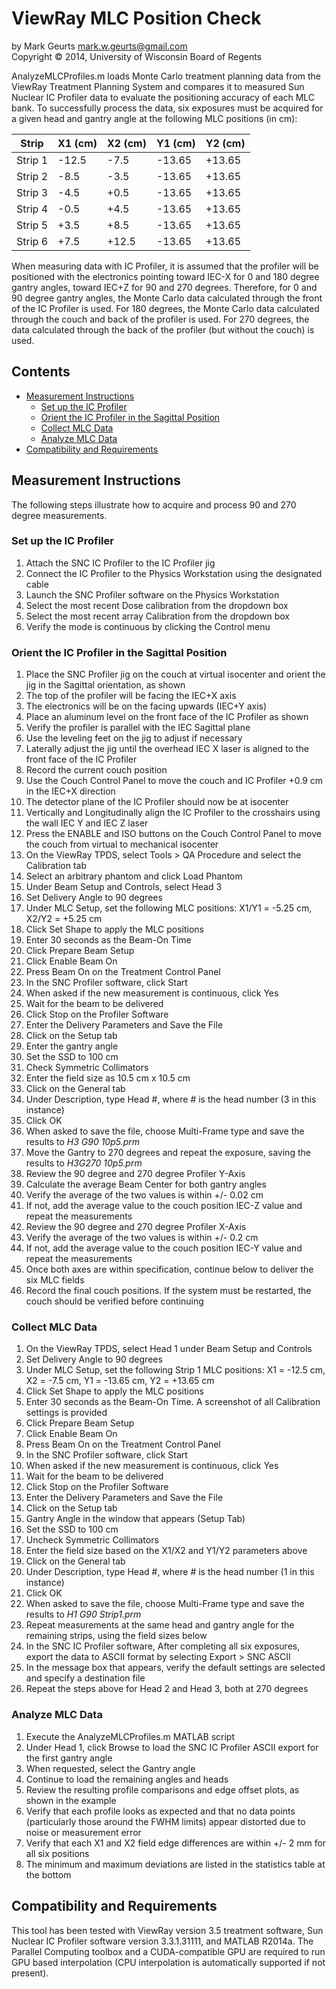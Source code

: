 ViewRay MLC Position Check
===========

by Mark Geurts <mark.w.geurts@gmail.com>
<br>Copyright &copy; 2014, University of Wisconsin Board of Regents

AnalyzeMLCProfiles.m loads Monte Carlo treatment planning data from the ViewRay Treatment Planning System and compares it to measured Sun Nuclear IC Profiler data to evaluate the positioning accuracy of each MLC bank.  To successfully process the data, six exposures must be acquired for a given head and gantry angle at the following MLC positions (in cm):

| Strip   |	X1 (cm) |	 X2 (cm) |  Y1 (cm) |	 Y2 (cm) |
----------|---------|----------|----------|----------|
| Strip 1	|  -12.5  |   -7.5 	 |  -13.65	|  +13.65  |
| Strip 2	|  -8.5	  |   -3.5	 |  -13.65	|  +13.65  |
| Strip 3	|  -4.5	  |   +0.5 	 |  -13.65  |	 +13.65  |
| Strip 4	|  -0.5   |	  +4.5   |	-13.65  |	 +13.65  |
| Strip 5 |	 +3.5   |	  +8.5	 |  -13.65  |	 +13.65  |
| Strip 6 |	 +7.5	  |  +12.5	 |  -13.65	|  +13.65  |

When measuring data with IC Profiler, it is assumed that the profiler will be positioned with the electronics pointing toward IEC-X for 0 and 180 degree gantry angles, toward IEC+Z for 90 and 270 degrees. Therefore, for 0 and 90 degree gantry angles, the Monte Carlo data calculated through the front of the IC Profiler is used.  For 180 degrees, the Monte Carlo data calculated through the couch and back of the profiler is used. For 270 degrees, the data calculated through the back of the profiler (but without the couch) is used.

## Contents

* [Measurement Instructions](README.md#measurement-instructions)
  * [Set up the IC Profiler](README.md#set-up-the-ic-profiler)  
  * [Orient the IC Profiler in the Sagittal Position](README.md#orient-the-ic-profiler-in-the-sagittal-position)
  * [Collect MLC Data](README.md#Collect-mlc-data)
  * [Analyze MLC Data](README.md#Analyze-mlc-data)
* [Compatibility and Requirements](README.md#compatibility-and-requirements)

## Measurement Instructions

The following steps illustrate how to acquire and process 90 and 270 degree measurements.  

### Set up the IC Profiler

1. Attach the SNC IC Profiler to the IC Profiler jig
2. Connect the IC Profiler to the Physics Workstation using the designated cable
3. Launch the SNC Profiler software on the Physics Workstation
4. Select the most recent Dose calibration from the dropdown box
5. Select the most recent array Calibration from the dropdown box
6. Verify the mode is continuous by clicking the Control menu

### Orient the IC Profiler in the Sagittal Position

1. Place the SNC Profiler jig on the couch at virtual isocenter and orient the jig in the Sagittal orientation, as shown
  1. The top of the profiler will be facing the IEC+X axis
  2. The electronics will be on the facing upwards (IEC+Y axis)
  3. Place an aluminum level on the front face of the IC Profiler as shown
  4. Verify the profiler is parallel with the IEC Sagittal plane
  5. Use the leveling feet on the jig to adjust if necessary
  6. Laterally adjust the jig until the overhead IEC X laser is aligned to the front face of the IC Profiler
  7. Record the current couch position
  8. Use the Couch Control Panel to move the couch and IC Profiler +0.9 cm in the IEC+X direction
  9. The detector plane of the IC Profiler should now be at isocenter
  10. Vertically and Longitudinally align the IC Profiler to the crosshairs using the wall IEC Y and IEC Z laser
  11. Press the ENABLE and ISO buttons on the Couch Control Panel to move the couch from virtual to mechanical isocenter
2. On the ViewRay TPDS, select Tools > QA Procedure and select the Calibration tab
3. Select an arbitrary phantom and click Load Phantom
4. Under Beam Setup and Controls, select Head 3
5. Set Delivery Angle to 90 degrees
6. Under MLC Setup, set the following MLC positions: X1/Y1 = -5.25 cm, X2/Y2 = +5.25 cm
7. Click Set Shape to apply the MLC positions
8. Enter 30 seconds as the Beam-On Time
9. Click Prepare Beam Setup
10. Click Enable Beam On
11. Press Beam On on the Treatment Control Panel
12. In the SNC Profiler software, click Start
13. When asked if the new measurement is continuous, click Yes
14. Wait for the beam to be delivered
15. Click Stop on the Profiler Software
16. Enter the Delivery Parameters and Save the File
  1. Click on the Setup tab
  2. Enter the gantry angle
  3. Set the SSD to 100 cm
  4. Check Symmetric Collimators
  5. Enter the field size as 10.5 cm x 10.5 cm
  6. Click on the General tab
  7. Under Description, type Head #, where # is the head number (3 in this instance)
  8. Click OK
  9. When asked to save the file, choose Multi-Frame type and save the results to _H3 G90 10p5.prm_
17. Move the Gantry to 270 degrees and repeat the exposure, saving the results to _H3G270 10p5.prm_
18. Review the 90 degree and 270 degree Profiler Y-Axis
  1. Calculate the average Beam Center for both gantry angles
  2. Verify the average of the two values is within +/- 0.02 cm
  3. If not, add the average value to the couch position IEC-Z value and repeat the measurements
19. Review the 90 degree and 270 degree Profiler X-Axis
  1. Verify the average of the two values is within +/- 0.2 cm
  2. If not, add the average value to the couch position IEC-Y value and repeat the measurements
20. Once both axes are within specification, continue below to deliver the six MLC fields
21. Record the final couch positions. If the system must be restarted, the couch should be verified before continuing

### Collect MLC Data

1.	On the ViewRay TPDS, select Head 1 under Beam Setup and Controls
2.	Set Delivery Angle to 90 degrees
3.	Under MLC Setup, set the following Strip 1 MLC positions: X1 = -12.5 cm, X2 = -7.5 cm, Y1 = -13.65 cm, Y2 = +13.65 cm
4.	Click Set Shape to apply the MLC positions
5.	Enter 30 seconds as the Beam-On Time. A screenshot of all Calibration settings is provided
6.	Click Prepare Beam Setup
7.	Click Enable Beam On
8.	Press Beam On on the Treatment Control Panel
9.	In the SNC Profiler software, click Start
10.	When asked if the new measurement is continuous, click Yes
11.	Wait for the beam to be delivered
12.	Click Stop on the Profiler Software
13.	Enter the Delivery Parameters and Save the File
  1.	Click on the Setup tab
  2.	Gantry Angle in the window that appears (Setup Tab)
  3.	Set the SSD to 100 cm
  4.	Uncheck Symmetric Collimators
  5.	Enter the field size based on the X1/X2 and Y1/Y2 parameters above
  6.	Click on the General tab
  7.	Under Description, type Head #, where # is the head number (1 in this instance)
  8.	Click OK
  9.	When asked to save the file, choose Multi-Frame type and save the results to _H1 G90 Strip1.prm_
14.	Repeat measurements at the same head and gantry angle for the remaining strips, using the field sizes below
15.	In the SNC IC Profiler software, After completing all six exposures, export the data to ASCII format by selecting Export > SNC ASCII
  1.	In the message box that appears, verify the default settings are selected and specify a destination file
16. Repeat the steps above for Head 2 and Head 3, both at 270 degrees

### Analyze MLC Data

1. Execute the AnalyzeMLCProfiles.m MATLAB script
2. Under Head 1, click Browse to load the SNC IC Profiler ASCII export for the first gantry angle
3. When requested, select the Gantry angle
4. Continue to load the remaining angles and heads
5. Review the resulting profile comparisons and edge offset plots, as shown in the example
  1. Verify that each profile looks as expected and that no data points (particularly those around the FWHM limits) appear distorted due to noise or measurement error
  2. Verify that each X1 and X2 field edge differences are within +/- 2 mm for all six positions
  3. The minimum and maximum deviations are listed in the statistics table at the bottom

## Compatibility and Requirements

This tool has been tested with ViewRay version 3.5 treatment software, Sun Nuclear IC Profiler software version 3.3.1.31111, and MATLAB R2014a.  The Parallel Computing toolbox and a CUDA-compatible GPU are required to run GPU based interpolation (CPU interpolation is automatically supported if not present).
